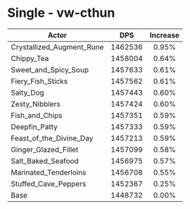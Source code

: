 # Single - vw-cthun
| Actor | DPS | Increase |
|---|:---:|:---:|
|Crystallized_Augment_Rune|1462536|0.95%|
|Chippy_Tea|1458004|0.64%|
|Sweet_and_Spicy_Soup|1457633|0.61%|
|Fiery_Fish_Sticks|1457562|0.61%|
|Salty_Dog|1457443|0.60%|
|Zesty_Nibblers|1457424|0.60%|
|Fish_and_Chips|1457351|0.59%|
|Deepfin_Patty|1457333|0.59%|
|Feast_of_the_Divine_Day|1457213|0.59%|
|Ginger_Glazed_Fillet|1457099|0.58%|
|Salt_Baked_Seafood|1456975|0.57%|
|Marinated_Tenderloins|1456708|0.55%|
|Stuffed_Cave_Peppers|1452367|0.25%|
|Base|1448732|0.00%|
